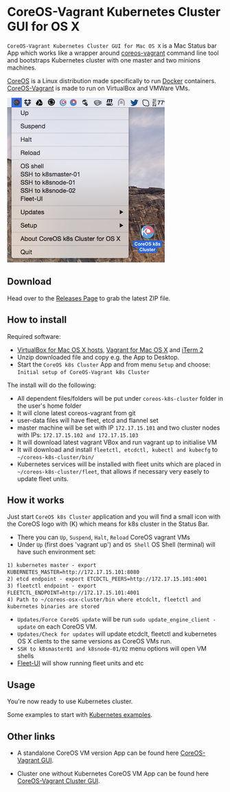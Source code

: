 CoreOS-Vagrant Kubernetes Cluster GUI for OS X
============================

`CoreOS-Vagrant Kubernetes Cluster GUI for Mac OS X` is a Mac Status bar App which works like a wrapper around [coreos-vagrant](https://github.com/coreos/coreos-vagrant) command line tool and bootstraps Kubernetes cluster with one master and two minions machines.
 
[CoreOS](https://coreos.com) is a Linux distribution made specifically to run [Docker](https://www.docker.io/) containers.
[CoreOS-Vagrant](https://github.com/coreos/coreos-vagrant) is made to run on VirtualBox and VMWare VMs.

![CoreOS-Vagrant-Kubernetes-Cluster-GUI](coreos-vagrant-k8s-cluster-gui.png "CoreOS-Vagrant-Kubernetes-Cluster-GUI")

Download
--------
Head over to the [Releases Page](https://github.com/rimusz/coreos-osx-gui-kubernetes-cluster/releases) to grab the latest ZIP file.


How to install
----------

Required software:
* [VirtualBox for Mac OS X hosts](https://www.virtualbox.org/wiki/Downloads), [Vagrant for Mac OS X](http://www.vagrantup.com/downloads.html) and [iTerm 2](http://www.iterm2.com/#/section/downloads)
* Unzip downloaded file and copy e.g. the App to Desktop.
* Start the `CoreOS k8s Cluster` App and from menu `Setup` and choose: `Initial setup of CoreOS-Vagrant k8s Cluster` 

The install will do the following:

* All dependent files/folders will be put under `coreos-k8s-cluster` folder in the user's 
 home folder
* It will clone latest coreos-vagrant from git
* user-data files will have fleet, etcd and flannel set
* master machine will be set with IP `172.17.15.101` and two cluster nodes with IPs: `172.17.15.102 and 172.17.15.103`
* It will download latest vagrant VBox and run vagrant up to initialise VM
* It will download and install `fleetctl, etcdctl, kubectl and kubecfg` to `~/coreos-k8s-cluster/bin/`
* Kubernetes services will be installed with fleet units which are placed in `~/coreos-k8s-cluster/fleet`, that allows if necessary very easely to update fleet units.

How it works
------------

Just start `CoreOS k8s Cluster` application and you will find a small icon with the CoreOS logo with (K) which means for k8s cluster in the Status Bar.

* There you can `Up`, `Suspend`, `Halt`, `Reload` CoreOS vagrant VMs
* Under `Up` (first does 'vagrant up') and `OS Shell` OS Shell (terminal) will have such environment set:
````
1) kubernetes master - export KUBERNETES_MASTER=http://172.17.15.101:8080
2) etcd endpoint - export ETCDCTL_PEERS=http://172.17.15.101:4001
3) fleetctl endpoint - export FLEETCTL_ENDPOINT=http://172.17.15.101:4001
4) Path to ~/coreos-osx-cluster/bin where etcdclt, fleetctl and kubernetes binaries are stored
````

* `Updates/Force CoreOS update` will be run `sudo update_engine_client -update` on each CoreOS VM.
* `Updates/Check for updates` will update etcdclt, fleetctl and kubernetes OS X clients to the same versions as CoreOS VMs run. 
* `SSH to k8smaster01 and k8snode-01/02` menu options will open VM shells
* [Fleet-UI](http://fleetui.com) will show running fleet units and etc

Usage
------------

You're now ready to use Kubernetes cluster.

Some examples to start with [Kubernetes examples](https://github.com/GoogleCloudPlatform/kubernetes/blob/master/examples/).

Other links
-----------
* A standalone CoreOS VM version App can be found here [CoreOS-Vagrant GUI](https://github.com/rimusz/coreos-osx-gui).

* Cluster one without Kubernetes CoreOS VM App can be found here [CoreOS-Vagrant Cluster GUI](https://github.com/rimusz/coreos-osx-gui-cluster).

